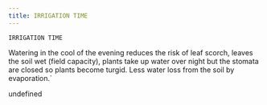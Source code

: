 ```yaml
---
title: IRRIGATION TIME
---
```

`IRRIGATION TIME`

Watering in the cool of the evening reduces the risk of leaf scorch, leaves the soil wet (field capacity), plants take up water over night but the stomata are closed so plants become turgid.  Less water loss from the soil by evaporation.`

undefined